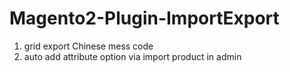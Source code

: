 # Magento2-Plugin-ImportExport
1. grid export Chinese mess code
2. auto add attribute option via import product in admin
